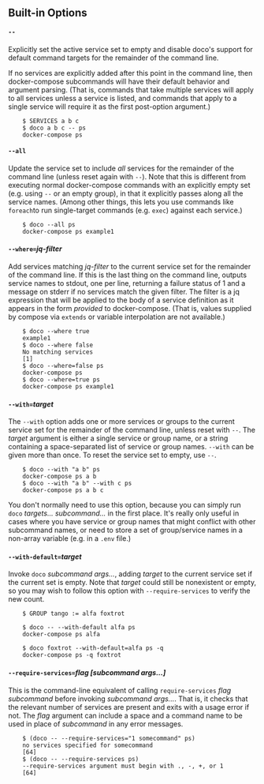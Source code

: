 ## Built-in Options

#### `--`

Explicitly set the active service set to empty and disable doco's support for default command targets for the remainder of the command line.

If no services are explicitly added after this point in the command line, then docker-compose subcommands will have their default behavior and argument parsing.  (That is, commands that take multiple services will apply to all services unless a service is listed, and commands that apply to a single service will require it as the first post-option argument.)

~~~shell
    $ SERVICES a b c
    $ doco a b c -- ps
    docker-compose ps
~~~

#### `--all`

Update the service set to include *all* services for the remainder of the command line (unless reset again with `--`). Note that this is different from executing normal docker-compose commands with an explicitly empty set (e.g. using  `--` or an empty group), in that it explicitly passes along all the service names.  (Among other things, this lets you use commands like `foreach`to run single-target commands (e.g. `exec`) against each service.)

~~~shell
    $ doco --all ps
    docker-compose ps example1
~~~

#### `--where=`*jq-filter*

Add services matching *jq-filter* to the current service set for the remainder of the command line.  If this is the last thing on the command line, outputs service names to stdout, one per line, returning a failure status of 1 and a message on stderr if no services match the given filter.  The filter is a jq expression that will be applied to the body of a service definition as it appears in the form *provided* to docker-compose.  (That is, values supplied by compose via `extends` or variable interpolation are not available.)

~~~shell
    $ doco --where true
    example1
    $ doco --where false
    No matching services
    [1]
    $ doco --where=false ps
    docker-compose ps
    $ doco --where=true ps
    docker-compose ps example1
~~~

#### `--with=`*target*

The `--with`  option adds one or more services or groups to the current service set for the remainder of the command line, unless reset with `--`.  The *target* argument is either a single service or group name, or a string containing a space-separated list of service or group names.  `--with` can be given more than once.  To reset the service set to empty, use `--`.

~~~shell
    $ doco --with "a b" ps
    docker-compose ps a b
    $ doco --with "a b" --with c ps
    docker-compose ps a b c
~~~

You don't normally need to use this option, because you can simply run `doco` *targets... subcommand...* in the first place.  It's really only useful in cases where you have service or group names that might conflict with other subcommand names, or need to store a set of group/service names in a non-array variable (e.g. in a `.env` file.)

#### `--with-default=`*target*

Invoke `doco` *subcommand args...*, adding *target* to the current service set if the current set is empty.  Note that  *target* could still be nonexistent or empty, so you may wish to follow this option with `--require-services` to verify the new count.

~~~shell
    $ GROUP tango := alfa foxtrot

    $ doco -- --with-default alfa ps
    docker-compose ps alfa

    $ doco foxtrot --with-default=alfa ps -q
    docker-compose ps -q foxtrot
~~~

#### `--require-services=`*flag [subcommand args...]*

This is the command-line equivalent of calling `require-services` *flag subcommand* before invoking *subcommand args...*.  That is, it checks that the relevant number of services are present and exits with a usage error if not.  The *flag* argument can include a space and a command name to be used in place of *subcommand* in any error messages.

~~~shell
    $ (doco -- --require-services="1 somecommand" ps)
    no services specified for somecommand
    [64]
    $ (doco -- --require-services ps)
    --require-services argument must begin with ., -, +, or 1
    [64]
~~~
